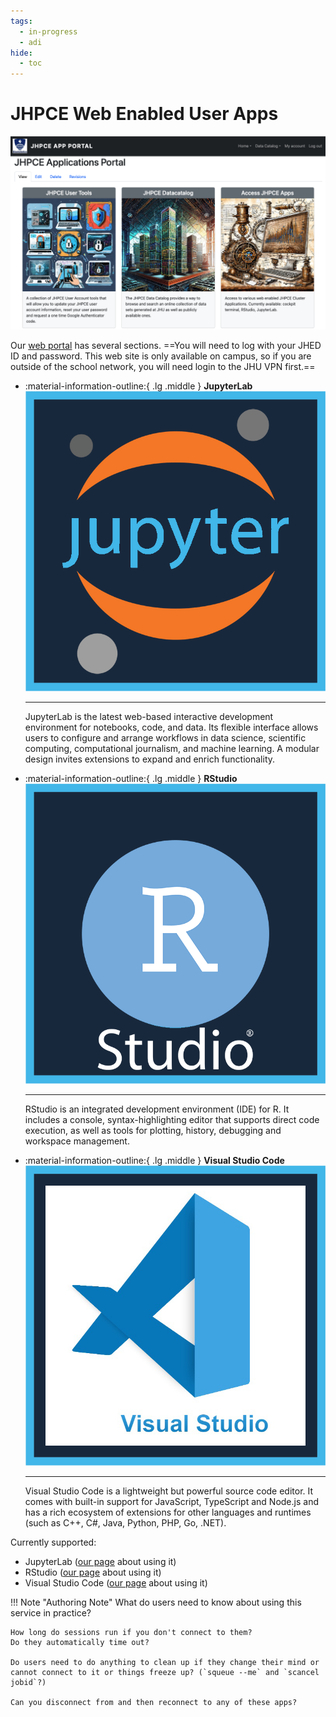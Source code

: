 ```yaml
---
tags:
  - in-progress
  - adi
hide:
  - toc
---
```

# JHPCE Web Enabled User Apps

[![cluster logo](/images/web_portal.png)](https://jhpce-app02.jhsph.edu)

Our [web portal](https://jhpce-app02.jhsph.edu/) has several sections. ==You will need to log with your JHED ID and password. This web site is only available on campus, so if you are outside of the school network, you will need login to the JHU VPN first.==



<div class="grid cards" markdown>
  
-   :material-information-outline:{ .lg .middle } __JupyterLab__
  ![cluster logo](/images/jhpce_jupyter.png)

    ---

    JupyterLab is the latest web-based interactive development environment for notebooks, code, and data. Its flexible interface allows users to configure and arrange workflows in data science, scientific computing, computational journalism, and machine learning. A modular design invites extensions to expand and enrich functionality. 

-   :material-information-outline:{ .lg .middle } __RStudio__
    ![cluster logo](/images/jhpce_R_studio.png)
    
    ---

    RStudio is an integrated development environment (IDE) for R. It includes a console, syntax-highlighting editor that supports direct code execution, as well as tools for plotting, history, debugging and workspace management.

-   :material-information-outline:{ .lg .middle } __Visual Studio Code__
    ![cluster logo](/images/jhpce_Visual_studio.png)
    
    ---

    Visual Studio Code is a lightweight but powerful source code editor. It comes with built-in support for JavaScript, TypeScript and Node.js and has a rich ecosystem of extensions for other languages and runtimes (such as C++, C#, Java, Python, PHP, Go, .NET). 
  
</div>

Currently supported:

* JupyterLab ([our page](../sw/jupyter.md) about using it)
* RStudio ([our page](../sw/r-n-friends.md) about using it)
* Visual Studio Code ([our page](../sw/vscode.md) about using it)

!!! Note "Authoring Note"
    What do users need to know about using this service in practice?
    
    How long do sessions run if you don't connect to them?
    Do they automatically time out?
    
    Do users need to do anything to clean up if they change their mind or cannot connect to it or things freeze up? (`squeue --me` and `scancel jobid`?)
    
    Can you disconnect from and then reconnect to any of these apps?


